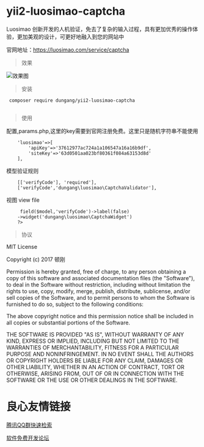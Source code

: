 # yii2-luosimao-captcha

Luosimao 创新开发的人机验证，免去了复杂的输入过程，具有更加优秀的操作体验，更加美观的设计，可更好地融入到您的网站中

官网地址：https://luosimao.com/service/captcha

> 效果

![效果图](demo.png)

> 安装

```
 composer require dungang/yii2-luosimao-captcha
 
```

> 使用

配置,params.php,这里的key需要到官网注册免费。这里只是随机字符串不能使用

```
    'luosimao'=>[
        'apiKey'=>'37612977ac724a1a106547a16a16b9df',
        'siteKey'=>'63d0501aa023bf80361f084a63153d8d'
    ],
```

模型验证规则

```
    [['verifyCode'], 'required'],
    ['verifyCode','dungang\luosimao\CaptchaValidator'],
```

视图 view file

```
     field($model,'verifyCode')->label(false)
    ->widget('dungang\luosimao\CaptchaWidget')
    ?>
```

> 协议

MIT License

Copyright (c) 2017 顿刚

Permission is hereby granted, free of charge, to any person obtaining a copy
of this software and associated documentation files (the "Software"), to deal
in the Software without restriction, including without limitation the rights
to use, copy, modify, merge, publish, distribute, sublicense, and/or sell
copies of the Software, and to permit persons to whom the Software is
furnished to do so, subject to the following conditions:

The above copyright notice and this permission notice shall be included in all
copies or substantial portions of the Software.

THE SOFTWARE IS PROVIDED "AS IS", WITHOUT WARRANTY OF ANY KIND, EXPRESS OR
IMPLIED, INCLUDING BUT NOT LIMITED TO THE WARRANTIES OF MERCHANTABILITY,
FITNESS FOR A PARTICULAR PURPOSE AND NONINFRINGEMENT. IN NO EVENT SHALL THE
AUTHORS OR COPYRIGHT HOLDERS BE LIABLE FOR ANY CLAIM, DAMAGES OR OTHER
LIABILITY, WHETHER IN AN ACTION OF CONTRACT, TORT OR OTHERWISE, ARISING FROM,
OUT OF OR IN CONNECTION WITH THE SOFTWARE OR THE USE OR OTHER DEALINGS IN THE
SOFTWARE.


 # 良心友情链接

[腾讯QQ群快速检索](http://u.720life.cn/s/8cf73f7c)

[软件免费开发论坛](http://u.720life.cn/s/bbb01dc0)